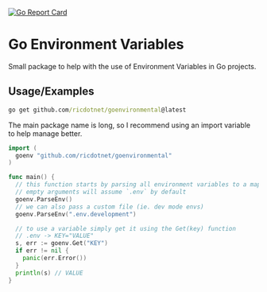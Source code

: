 [![Go Report Card](https://goreportcard.com/badge/github.com/ricdotnet/goenvironmental)](https://goreportcard.com/report/github.com/ricdotnet/goenvironmental)

# Go Environment Variables

Small package to help with the use of Environment Variables in Go projects.


## Usage/Examples

```cmd
go get github.com/ricdotnet/goenvironmental@latest
```

The main package name is long, so I recommend using an import variable to help manage better.
```go
import (
  goenv "github.com/ricdotnet/goenvironmental"
)
```

```go
func main() {
  // this function starts by parsing all environment variables to a map
  // empty arguments will assume `.env` by default
  goenv.ParseEnv()
  // we can also pass a custom file (ie. dev mode envs)
  goenv.ParseEnv(".env.development")

  // to use a variable simply get it using the Get(key) function
  // .env -> KEY="VALUE"
  s, err := goenv.Get("KEY")
  if err != nil {
    panic(err.Error())
  }
  println(s) // VALUE
}
```
